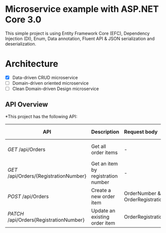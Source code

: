 # Microservice example with ASP.NET Core 3.0
This simple project is using Entity Framework Core (EFC), Dependency Injection (DI), Enum, Data annotation, Fluent API & JSON serialization and deserialization.

# Architecture
- [x] Data-driven CRUD microservice
- [ ] Domain-driven oriented microservice
- [ ] Clean Domain-driven Design microservice

## API Overview ##
*This project has the following API:

|API|Description|Request body|Response body|
|-|:-|:-|:-|
| *GET* /api/Orders | Get all order items | - | Array of orders items |
| *GET* /api/Orders/{RegistrationNumber} | Get an item by registration number | - | Order item |
| *POST* /api/Orders | Create a new order item | OrderNumber & OrderRegistrationNumber  | Order item |
| *PATCH* /api/Orders{RegistrationNumber}  | Update an existing order item | OrderRegistrationNumber | Order item |
